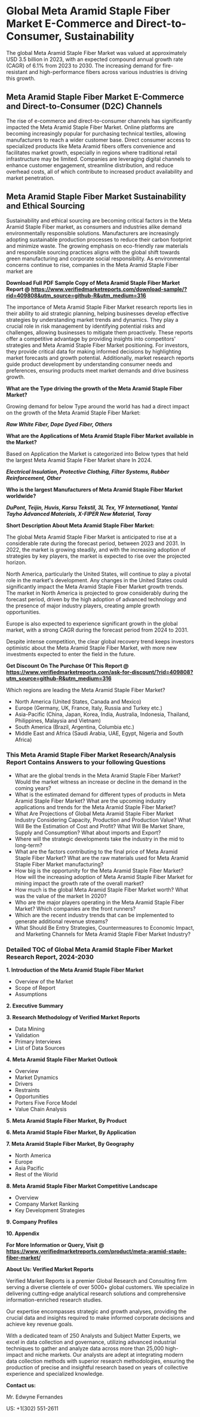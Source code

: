 <h1>Global Meta Aramid Staple Fiber Market E-Commerce and Direct-to-Consumer, Sustainability</h1><p class=""><p>The global Meta Aramid Staple Fiber Market was valued at approximately USD 3.5 billion in 2023, with an expected compound annual growth rate (CAGR) of 6.1% from 2023 to 2030. The increasing demand for fire-resistant and high-performance fibers across various industries is driving this growth.</p><h2>Meta Aramid Staple Fiber Market E-Commerce and Direct-to-Consumer (D2C) Channels</h2><p>The rise of e-commerce and direct-to-consumer channels has significantly impacted the Meta Aramid Staple Fiber Market. Online platforms are becoming increasingly popular for purchasing technical textiles, allowing manufacturers to reach a wider customer base. Direct consumer access to specialized products like Meta Aramid fibers offers convenience and facilitates market growth, especially in regions where traditional retail infrastructure may be limited. Companies are leveraging digital channels to enhance customer engagement, streamline distribution, and reduce overhead costs, all of which contribute to increased product availability and market penetration.</p><h2>Meta Aramid Staple Fiber Market Sustainability and Ethical Sourcing</h2><p>Sustainability and ethical sourcing are becoming critical factors in the Meta Aramid Staple Fiber market, as consumers and industries alike demand environmentally responsible solutions. Manufacturers are increasingly adopting sustainable production processes to reduce their carbon footprint and minimize waste. The growing emphasis on eco-friendly raw materials and responsible sourcing practices aligns with the global shift towards green manufacturing and corporate social responsibility. As environmental concerns continue to rise, companies in the Meta Aramid Staple Fiber market are</p><p class=""><strong>Download Full PDF Sample Copy of Meta Aramid Staple Fiber Market Report @ <a href="https://www.verifiedmarketreports.com/download-sample/?rid=409808&utm_source=github-R&utm_medium=316" target="_blank">https://www.verifiedmarketreports.com/download-sample/?rid=409808&utm_source=github-R&utm_medium=316</a></strong></p><p>The importance of&nbsp;Meta Aramid Staple Fiber Market research reports lies in their ability to aid strategic planning, helping businesses develop effective strategies by understanding market trends and dynamics. They play a crucial role in risk management by identifying potential risks and challenges, allowing businesses to mitigate them proactively. These reports offer a competitive advantage by providing insights into competitors' strategies and Meta Aramid Staple Fiber Market positioning. For investors, they provide critical data for making informed decisions by highlighting market forecasts and growth potential. Additionally, market research reports guide product development by understanding consumer needs and preferences, ensuring products meet market demands and drive business growth.</p><p><strong>What are the&nbsp;Type driving the growth of the Meta Aramid Staple Fiber Market?</strong></p><p id="" class="">Growing demand for below Type around the world has had a direct impact on the growth of the Meta Aramid Staple Fiber Market:</p><p class=""><em><strong>Raw White Fiber, Dope Dyed Fiber, Others</strong></em></p><p class=""><strong>What are the&nbsp;Applications&nbsp;of Meta Aramid Staple Fiber Market available in the Market?</strong></p><p id="" class="">Based on Application the Market is categorized into Below types that held the largest Meta Aramid Staple Fiber Market share In 2024.</p><p class=""><em><strong>Electrical Insulation, Protective Clothing, Filter Systems, Rubber Reinforcement, Other</strong></em></p><p class=""><strong>Who is the largest Manufacturers of Meta Aramid Staple Fiber Market worldwide?</strong></p><p><em><strong>DuPont, Teijin, Huvis, Karsu Tekstil, 3L Tex, YF International, Yantai Tayho Advanced Materials, X-FIPER New Material, Toray</strong></em></p><p id="" class=""><strong>Short Description About Meta Aramid Staple Fiber Market:</strong></p><p>The global Meta Aramid Staple Fiber Market is anticipated to rise at a considerable rate during the forecast period, between 2023 and 2031. In 2022, the market is growing steadily, and with the increasing adoption of strategies by key players, the market is expected to rise over the projected horizon.</p><p>North America, particularly the United States, will continue to play a pivotal role in the market's development. Any changes in the United States could significantly impact the Meta Aramid Staple Fiber Market growth trends. The market in North America is projected to grow considerably during the forecast period, driven by the high adoption of advanced technology and the presence of major industry players, creating ample growth opportunities.</p><p>Europe is also expected to experience significant growth in the global market, with a strong CAGR during the forecast period from 2024 to 2031.</p><p>Despite intense competition, the clear global recovery trend keeps investors optimistic about the Meta Aramid Staple Fiber Market, with more new investments expected to enter the field in the future.</p><p id="" class=""><strong>Get Discount On The Purchase Of This Report @ <a href="https://www.verifiedmarketreports.com/ask-for-discount/?rid=409808?utm_source=github-R&utm_medium=316" target="_blank">https://www.verifiedmarketreports.com/ask-for-discount/?rid=409808?utm_source=github-R&utm_medium=316</a></strong></p><p class="">Which regions are leading the Meta Aramid Staple Fiber Market?</p><ul><li>North America (United States, Canada and Mexico)</li><li>Europe (Germany, UK, France, Italy, Russia and Turkey etc.)</li><li>Asia-Pacific (China, Japan, Korea, India, Australia, Indonesia, Thailand, Philippines, Malaysia and Vietnam)</li><li>South America (Brazil, Argentina, Columbia etc.)</li><li>Middle East and Africa (Saudi Arabia, UAE, Egypt, Nigeria and South Africa)</li></ul><h3 id="" class="">This Meta Aramid Staple Fiber Market Research/Analysis Report Contains Answers to your following Questions</h3><ul><li>What are the global trends in the Meta Aramid Staple Fiber Market? Would the market witness an increase or decline in the demand in the coming years?</li><li>What is the estimated demand for different types of products in Meta Aramid Staple Fiber Market? What are the upcoming industry applications and trends for the Meta Aramid Staple Fiber Market?</li><li>What Are Projections of Global Meta Aramid Staple Fiber Market Industry Considering Capacity, Production and Production Value? What Will Be the Estimation of Cost and Profit? What Will Be Market Share, Supply and Consumption? What about imports and Export?</li><li>Where will the strategic developments take the industry in the mid to long-term?</li><li>What are the factors contributing to the final price of Meta Aramid Staple Fiber Market? What are the raw materials used for Meta Aramid Staple Fiber Market manufacturing?</li><li>How big is the opportunity for the Meta Aramid Staple Fiber Market? How will the increasing adoption of Meta Aramid Staple Fiber Market for mining impact the growth rate of the overall market?</li><li>How much is the global Meta Aramid Staple Fiber Market worth? What was the value of the market In 2020?</li><li>Who are the major players operating in the Meta Aramid Staple Fiber Market? Which companies are the front runners?</li><li>Which are the recent industry trends that can be implemented to generate additional revenue streams?</li><li>What Should Be Entry Strategies, Countermeasures to Economic Impact, and Marketing Channels for Meta Aramid Staple Fiber Market Industry?</li></ul><h3 id="" class="">Detailed TOC of Global Meta Aramid Staple Fiber Market Research Report, 2024-2030</h3><p id="" class=""><strong>1. Introduction of the Meta Aramid Staple Fiber Market</strong></p><ul><li>Overview of the Market</li><li>Scope of Report</li><li>Assumptions</li></ul><p id="" class=""><strong>2. Executive Summary</strong></p><p id="" class=""><strong>3. Research Methodology of Verified Market Reports</strong></p><ul><li>Data Mining</li><li>Validation</li><li>Primary Interviews</li><li>List of Data Sources</li></ul><p id="" class=""><strong>4. Meta Aramid Staple Fiber Market Outlook</strong></p><ul><li>Overview</li><li>Market Dynamics</li><li>Drivers</li><li>Restraints</li><li>Opportunities</li><li>Porters Five Force Model</li><li>Value Chain Analysis</li></ul><p id="" class=""><strong>5. Meta Aramid Staple Fiber Market, By Product</strong></p><p id="" class=""><strong>6. Meta Aramid Staple Fiber Market, By Application</strong></p><p id="" class=""><strong>7. Meta Aramid Staple Fiber Market, By Geography</strong></p><ul><li>North America</li><li>Europe</li><li>Asia Pacific</li><li>Rest of the World</li></ul><p id="" class=""><strong>8. Meta Aramid Staple Fiber Market Competitive Landscape</strong></p><ul><li>Overview</li><li>Company Market Ranking</li><li>Key Development Strategies</li></ul><p id="" class=""><strong>9. Company Profiles</strong></p><p id="" class=""><strong>10. Appendix</strong></p><p id="" class=""><strong>For More Information or Query, Visit @ <a href="https://www.verifiedmarketreports.com/product/meta-aramid-staple-fiber-market/" target="_blank">https://www.verifiedmarketreports.com/product/meta-aramid-staple-fiber-market/</a></strong></p><p id="" class=""><strong>About Us: Verified Market Reports</strong></p><p id="" class="">Verified Market Reports is a premier Global Research and Consulting firm serving a diverse clientele of over 5000+ global customers. We specialize in delivering cutting-edge analytical research solutions and comprehensive information-enriched research studies.</p><p id="" class="">Our expertise encompasses strategic and growth analyses, providing the crucial data and insights required to make informed corporate decisions and achieve key revenue goals.</p><p id="" class="">With a dedicated team of 250 Analysts and Subject Matter Experts, we excel in data collection and governance, utilizing advanced industrial techniques to gather and analyze data across more than 25,000 high-impact and niche markets. Our analysts are adept at integrating modern data collection methods with superior research methodologies, ensuring the production of precise and insightful research based on years of collective experience and specialized knowledge.</p><p id="" class=""><strong>Contact us:</strong></p><p id="" class="">Mr. Edwyne Fernandes</p><p id="" class="">US: +1(302) 551-2611</p>